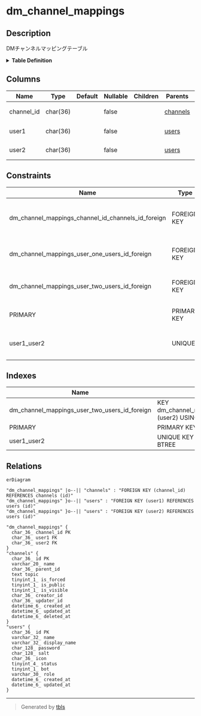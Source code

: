 # dm_channel_mappings

## Description

DMチャンネルマッピングテーブル

<details>
<summary><strong>Table Definition</strong></summary>

```sql
CREATE TABLE `dm_channel_mappings` (
  `channel_id` char(36) NOT NULL,
  `user1` char(36) NOT NULL,
  `user2` char(36) NOT NULL,
  PRIMARY KEY (`channel_id`),
  UNIQUE KEY `user1_user2` (`user1`,`user2`),
  KEY `dm_channel_mappings_user_two_users_id_foreign` (`user2`),
  CONSTRAINT `dm_channel_mappings_channel_id_channels_id_foreign` FOREIGN KEY (`channel_id`) REFERENCES `channels` (`id`) ON DELETE CASCADE ON UPDATE CASCADE,
  CONSTRAINT `dm_channel_mappings_user_one_users_id_foreign` FOREIGN KEY (`user1`) REFERENCES `users` (`id`) ON DELETE CASCADE ON UPDATE CASCADE,
  CONSTRAINT `dm_channel_mappings_user_two_users_id_foreign` FOREIGN KEY (`user2`) REFERENCES `users` (`id`) ON DELETE CASCADE ON UPDATE CASCADE
) ENGINE=InnoDB DEFAULT CHARSET=utf8mb4
```

</details>

## Columns

| Name | Type | Default | Nullable | Children | Parents | Comment |
| ---- | ---- | ------- | -------- | -------- | ------- | ------- |
| channel_id | char(36) |  | false |  | [channels](channels.md) | チャンネルUUID |
| user1 | char(36) |  | false |  | [users](users.md) | ユーザーUUID |
| user2 | char(36) |  | false |  | [users](users.md) | ユーザーUUID |

## Constraints

| Name | Type | Definition |
| ---- | ---- | ---------- |
| dm_channel_mappings_channel_id_channels_id_foreign | FOREIGN KEY | FOREIGN KEY (channel_id) REFERENCES channels (id) |
| dm_channel_mappings_user_one_users_id_foreign | FOREIGN KEY | FOREIGN KEY (user1) REFERENCES users (id) |
| dm_channel_mappings_user_two_users_id_foreign | FOREIGN KEY | FOREIGN KEY (user2) REFERENCES users (id) |
| PRIMARY | PRIMARY KEY | PRIMARY KEY (channel_id) |
| user1_user2 | UNIQUE | UNIQUE KEY user1_user2 (user1, user2) |

## Indexes

| Name | Definition |
| ---- | ---------- |
| dm_channel_mappings_user_two_users_id_foreign | KEY dm_channel_mappings_user_two_users_id_foreign (user2) USING BTREE |
| PRIMARY | PRIMARY KEY (channel_id) USING BTREE |
| user1_user2 | UNIQUE KEY user1_user2 (user1, user2) USING BTREE |

## Relations

```mermaid
erDiagram

"dm_channel_mappings" |o--|| "channels" : "FOREIGN KEY (channel_id) REFERENCES channels (id)"
"dm_channel_mappings" }o--|| "users" : "FOREIGN KEY (user1) REFERENCES users (id)"
"dm_channel_mappings" }o--|| "users" : "FOREIGN KEY (user2) REFERENCES users (id)"

"dm_channel_mappings" {
  char_36_ channel_id PK
  char_36_ user1 FK
  char_36_ user2 FK
}
"channels" {
  char_36_ id PK
  varchar_20_ name
  char_36_ parent_id
  text topic
  tinyint_1_ is_forced
  tinyint_1_ is_public
  tinyint_1_ is_visible
  char_36_ creator_id
  char_36_ updater_id
  datetime_6_ created_at
  datetime_6_ updated_at
  datetime_6_ deleted_at
}
"users" {
  char_36_ id PK
  varchar_32_ name
  varchar_32_ display_name
  char_128_ password
  char_128_ salt
  char_36_ icon
  tinyint_4_ status
  tinyint_1_ bot
  varchar_30_ role
  datetime_6_ created_at
  datetime_6_ updated_at
}
```

---

> Generated by [tbls](https://github.com/k1LoW/tbls)
